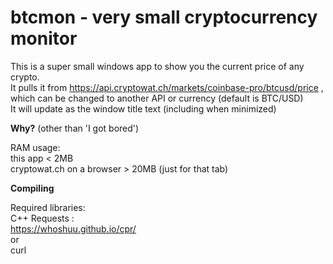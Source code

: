 # btcmon - very small cryptocurrency monitor

This is a super small windows app to show you the current price of any crypto. <br>
It pulls it from https://api.cryptowat.ch/markets/coinbase-pro/btcusd/price , <br>
which can be changed to another API or currency (default is BTC/USD)<br>
It will update as the window title text (including when minimized) <br>

<b>Why?</b>
(other than 'I got bored')

RAM usage:<br>
this app < 2MB <br>
cryptowat.ch on a browser > 20MB (just for that tab)  <br>

<b>Compiling</b>

Required libraries:<br>
C++ Requests :
<br>https://whoshuu.github.io/cpr/<br>
or<br>
curl

